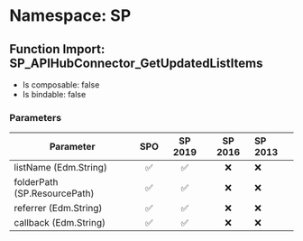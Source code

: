 # Namespace: SP

## Function Import: SP_APIHubConnector_GetUpdatedListItems

- Is composable: false
- Is bindable: false

### Parameters

Parameter | SPO | SP 2019 | SP 2016 | SP 2013
----------|:---:|:-------:|:-------:|:-------
listName (Edm.String) | ✅ | ✅ | ❌ | ❌
folderPath (SP.ResourcePath) | ✅ | ✅ | ❌ | ❌
referrer (Edm.String) | ✅ | ✅ | ❌ | ❌
callback (Edm.String) | ✅ | ✅ | ❌ | ❌